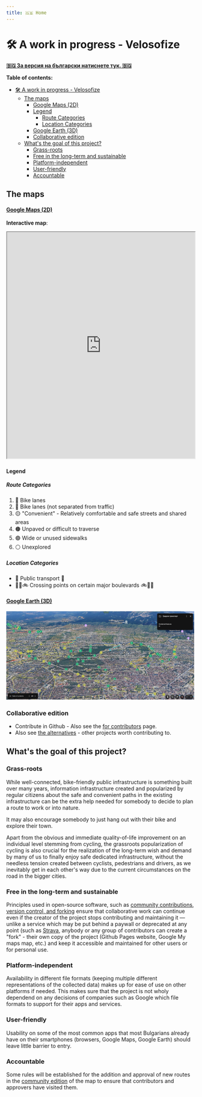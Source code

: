 ```yaml
---
title: 🇬🇧 Home
---
```


# 🛠 A work in progress - Velosofize

[**🇧🇬 За версия на български натиснете тук. 🇧🇬**](/bg/index.md)

**Table of contents:**

- [🛠 A work in progress - Velosofize](#-a-work-in-progress---velosofize)
  - [The maps](#the-maps)
      - [Google Maps (2D)](#google-maps-2d)
      - [Legend](#legend)
        - [Route Categories](#route-categories)
        - [Location Categories](#location-categories)
      - [Google Earth (3D)](#google-earth-3d)
    - [Collaborative edition](#collaborative-edition)
  - [What's the goal of this project?](#whats-the-goal-of-this-project)
    - [Grass-roots](#grass-roots)
    - [Free in the long-term and sustainable](#free-in-the-long-term-and-sustainable)
    - [Platform-independent](#platform-independent)
    - [User-friendly](#user-friendly)
    - [Accountable](#accountable)

## The maps

#### [Google Maps (2D)](https://www.google.com/maps/d/u/0/edit?mid=13Ke06MOSLTuBBbr2ITKNV7kLhs_v2Qc&usp=sharing)

**Interactive map**:
<iframe src="https://www.google.com/maps/d/u/0/embed?mid=13Ke06MOSLTuBBbr2ITKNV7kLhs_v2Qc&ehbc=2E312F" width="500" height="600"></iframe>

#### Legend 

##### Route Categories

1. 🔵 Bike lanes
1. 🔵 Bike lanes (not separated from traffic)
1. 🟡 "Convenient" - Relatively comfortable and safe streets and shared areas
1. 🟠 Unpaved or difficult to traverse
1. 🟣 Wide or unused sidewalks
1. ⚪ Unexplored

##### Location Categories

- 🚉 Public transport 🚉
- 🚶‍♂️🚲 Crossing points on certain major boulevards 🚲🚶‍♂️

#### [Google Earth (3D)](https://earth.google.com/web/@42.68536362,23.34252187,551.21893103a,13559.28278408d,35y,-0h,0t,0r/data=CgRCAggBMigKJgokCiAxM0tlMDZNT1NMVHVCQmJyMklUS05WN2tMaHNfdjJRYyACOgMKATBCAggASggI3rfSkgMQAQ)

<img src="attachments/earth_view.png" alt="Alt Text" width="500">

### Collaborative edition

* Contribute in Github - Also see the [for contributors](for_contributors/Readme.md) page.
* Also see [the alternatives](https://github.com/velosofist/velosofize/tree/main/for_contributors) - other projects worth contributing to.

## What's the goal of this project?

### Grass-roots

While well-connected, bike-friendly public infrastructure is something built over many years, information infrastructure created and popularized by regular citizens about the safe and convenient paths in the existing infrastructure can be the extra help needed for somebody to decide to plan a route to work or into nature.

It may also encourage somebody to just hang out with their bike and explore their town.

Apart from the obvious and immediate quality-of-life improvement on an individual level stemming from cycling, the grassroots popularization of cycling is also crucial for the realization of the long-term wish and demand by many of us to finally enjoy safe dedicated infrastructure, without the needless tension created between cyclists, pedestrians and drivers, as we inevitably get in each other's way due to the current circumstances on the road in the bigger cities.

### Free in the long-term and sustainable

Principles used in open-source software, such as [community contributions, version control, and forking](https://www.geeksforgeeks.org/introduction-to-open-source-and-its-benefits/) ensure that collaborative work can continue even if the creator of the project stops contributing and maintaining it — unlike a service which may be put behind a paywall or deprecated at any point (such as [Strava](Readme_en.md#Strava), anybody or any group of contributors can create a "fork" - their own copy of the project (Github Pages website, Google My maps map, etc.) and keep it accessible and maintained for other users or for personal use.

### Platform-independent

Availability in different file formats (keeping multiple different representations of the collected data) makes up for ease of use on other platforms if needed. This makes sure that the project is not wholy dependend on any decisions of companies such as Google which file formats to support for their apps and services.

### User-friendly

Usability on some of the most common apps that most Bulgarians already have on their smartphones (browsers, Google Maps, Google Earth) should leave little barrier to entry.

### Accountable

Some rules will be established for the addition and approval of new routes in the [community edition]() of the map to ensure that contributors and approvers have visited them.
